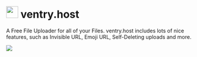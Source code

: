 # <img src="https://ventry.host/uploads/ventry-logo.png" width="32px" height="32px"> ventry.host
A Free File Uploader for all of your Files. ventry.host includes lots of nice features, such as Invisible URL, Emoji URL, Self-Deleting uploads and more.

<img src="https://ventry.host/uploads/ventry-banner.png">
